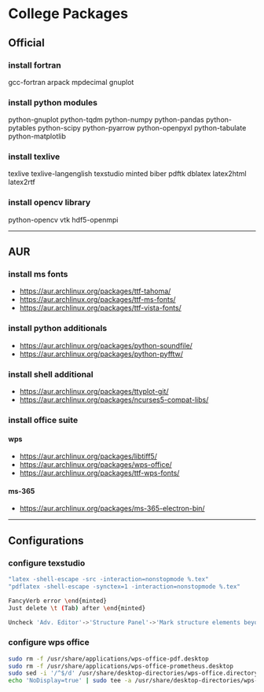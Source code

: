 # College Packages

## Official

### install fortran

gcc-fortran arpack
mpdecimal gnuplot

### install python modules

python-gnuplot python-tqdm
python-numpy python-pandas
python-pytables python-scipy
python-pyarrow python-openpyxl
python-tabulate python-matplotlib

### install texlive

texlive texlive-langenglish
texstudio minted biber pdftk
dblatex latex2html latex2rtf

### install opencv library

python-opencv vtk hdf5-openmpi

--------------------------------------------------------------------------------

## AUR

### install ms fonts

- https://aur.archlinux.org/packages/ttf-tahoma/
- https://aur.archlinux.org/packages/ttf-ms-fonts/
- https://aur.archlinux.org/packages/ttf-vista-fonts/

### install python additionals

- https://aur.archlinux.org/packages/python-soundfile/
- https://aur.archlinux.org/packages/python-pyfftw/

### install shell additional

- https://aur.archlinux.org/packages/ttyplot-git/
- https://aur.archlinux.org/packages/ncurses5-compat-libs/

### install office suite

#### wps

- https://aur.archlinux.org/packages/libtiff5/
- https://aur.archlinux.org/packages/wps-office/
- https://aur.archlinux.org/packages/ttf-wps-fonts/

#### ms-365

- https://aur.archlinux.org/packages/ms-365-electron-bin/

--------------------------------------------------------------------------------

## Configurations

### configure texstudio

```sh
"latex -shell-escape -src -interaction=nonstopmode %.tex"
"pdflatex -shell-escape -synctex=1 -interaction=nonstopmode %.tex"
```

```sh
FancyVerb error \end{minted}
Just delete \t (Tab) after \end{minted}
```

```sh
Uncheck 'Adv. Editor'->'Structure Panel'->'Mark structure elements beyond \end{document}'
```

### configure wps office

```sh
sudo rm -f /usr/share/applications/wps-office-pdf.desktop
sudo rm -f /usr/share/applications/wps-office-prometheus.desktop
sudo sed -i '/^$/d' /usr/share/desktop-directories/wps-office.directory
echo 'NoDisplay=true' | sudo tee -a /usr/share/desktop-directories/wps-office.directory
```

